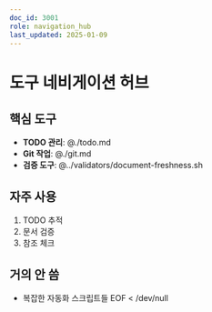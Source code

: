 ```yaml
---
doc_id: 3001
role: navigation_hub
last_updated: 2025-01-09
---
```


# 도구 네비게이션 허브

## 핵심 도구
- **TODO 관리**: @./todo.md
- **Git 작업**: @./git.md
- **검증 도구**: @../validators/document-freshness.sh

## 자주 사용
1. TODO 추적
2. 문서 검증
3. 참조 체크

## 거의 안 씀
- 복잡한 자동화 스크립트들
EOF < /dev/null